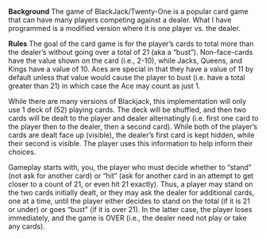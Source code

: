 **Background**
The game of BlackJack/Twenty-One is a popular card game that can have many players competing against a dealer. 
What I have programmed is a modified version where it is one player vs. the dealer. 

**Rules**
The goal of the card game is for the player’s cards to total more than the dealer’s without going over a total of 21 (aka a “bust”). 
Non-face-cards have the value shown on the card (i.e., 2-10), while Jacks, Queens, and Kings have a value of 10. 
Aces are special in that they have a value of 11 by default unless that value would cause the player to bust 
(i.e. have a total greater than 21) in which case the Ace may count as just 1.

While there are many versions of Blackjack, this implementation will only use 1 deck of (52) playing cards. 
The deck will be shuffled, and then two cards will be dealt to the player and dealer alternatingly 
(i.e. first one card to the player then to the dealer, then a second card). While both of the player’s cards are dealt face up (visible),
the dealer’s first card is kept hidden, while their second is visible. The player uses this information to help inform their choices.

Gameplay starts with, you, the player who must decide whether to “stand” (not ask for another card) or “hit” 
(ask for another card in an attempt to get closer to a count of 21, or even hit 21 exactly). 
Thus, a player may stand on the two cards initially dealt, or they may ask the dealer for additional cards, 
one at a time, until the player either decides to stand on the total (if it is 21 or under) or goes “bust” (if it is over 21). 
In the latter case, the player loses immediately, and the game is OVER (i.e., the dealer need not play or take any cards).
